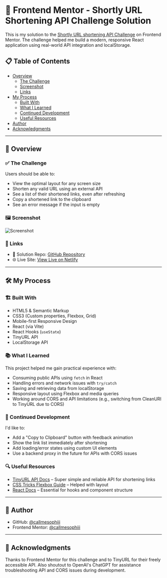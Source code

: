 # 🔗 Frontend Mentor - Shortly URL Shortening API Challenge Solution

This is my solution to the [Shortly URL shortening API Challenge](https://www.frontendmentor.io/challenges/url-shortening-api-landing-page-2ce3ob-G) on Frontend Mentor. The challenge helped me build a modern, responsive React application using real-world API integration and localStorage.

## 📋 Table of Contents

- [Overview](#overview)
  - [The Challenge](#the-challenge)
  - [Screenshot](#screenshot)
  - [Links](#links)
- [My Process](#my-process)
  - [Built With](#built-with)
  - [What I Learned](#what-i-learned)
  - [Continued Development](#continued-development)
  - [Useful Resources](#useful-resources)
- [Author](#author)
- [Acknowledgments](#acknowledgments)

---

## 📌 Overview

### ✅ The Challenge

Users should be able to:

- View the optimal layout for any screen size
- Shorten any valid URL using an external API
- See a list of their shortened links, even after refreshing
- Copy a shortened link to the clipboard
- See an error message if the input is empty

### 🖼 Screenshot

![Screenshot](./src/assets/screenshot.jpg)

### 🔗 Links

- 🔧 Solution Repo: [GitHub Repository](https://github.com/callmesophiii/url-shortener)
- 🌐 Live Site: [View Live on Netlify](https://your-netlify-link.netlify.app)

---

## 🛠 My Process

### 🏗 Built With

- HTML5 & Semantic Markup
- CSS3 (Custom properties, Flexbox, Grid)
- Mobile-first Responsive Design
- React (via Vite)
- React Hooks (`useState`)
- TinyURL API
- LocalStorage API

### 📚 What I Learned

This project helped me gain practical experience with:

- Consuming public APIs using `fetch` in React
- Handling errors and network issues with `try/catch`
- Saving and retrieving data from localStorage
- Responsive layout using Flexbox and media queries
- Working around CORS and API limitations (e.g., switching from CleanURI to TinyURL due to CORS)

### 🔧 Continued Development

I'd like to:

- Add a "Copy to Clipboard" button with feedback animation
- Show the link list immediately after shortening
- Add loading/error states using custom UI elements
- Use a backend proxy in the future for APIs with CORS issues

### 🔍 Useful Resources

- [TinyURL API Docs](https://tinyurl.com/app/dev) – Super simple and reliable API for shortening links
- [CSS Tricks Flexbox Guide](https://css-tricks.com/snippets/css/a-guide-to-flexbox/) – Helped with layout
- [React Docs](https://react.dev/) – Essential for hooks and component structure

---

## 👤 Author

- GitHub: [@callmesophiii](https://github.com/callmesophiii)
- Frontend Mentor: [@callmesophiii](https://www.frontendmentor.io/profile/callmesophiii)

---

## 🙌 Acknowledgments

Thanks to Frontend Mentor for this challenge and to TinyURL for their freely accessible API. Also shoutout to OpenAI's ChatGPT for assistance troubleshooting API and CORS issues during development.








